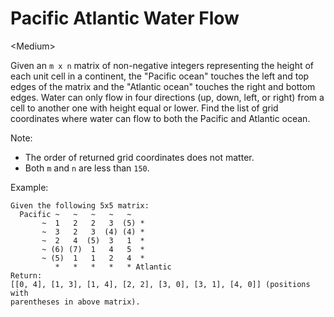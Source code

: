 # Pacific Atlantic Water Flow

\<Medium>

Given an `m x n` matrix of non-negative integers representing the height of each
unit cell in a continent, the "Pacific ocean" touches the left and top edges of
the matrix and the "Atlantic ocean" touches the right and bottom edges. Water
can only flow in four directions (up, down, left, or right) from a cell to
another one with height equal or lower. Find the list of grid coordinates where
water can flow to both the Pacific and Atlantic ocean.

Note:
- The order of returned grid coordinates does not matter.
- Both `m` and `n` are less than `150`.

Example:
```
Given the following 5x5 matrix:
  Pacific ~   ~   ~   ~   ~ 
       ~  1   2   2   3  (5) *
       ~  3   2   3  (4) (4) *
       ~  2   4  (5)  3   1  *
       ~ (6) (7)  1   4   5  *
       ~ (5)  1   1   2   4  *
          *   *   *   *   * Atlantic
Return:
[[0, 4], [1, 3], [1, 4], [2, 2], [3, 0], [3, 1], [4, 0]] (positions with
parentheses in above matrix).
```
